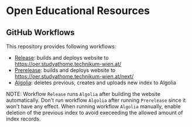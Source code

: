 # Open Educational Resources

## GitHub Workflows

This repository provides following workflows:

* [Release](https://github.com/studyathome-internationally/oer/actions/workflows/release.yml): builds and deploys website to https://oer.studyathome.technikum-wien.at/
* [Prerelease](https://github.com/studyathome-internationally/oer/actions/workflows/prerelease.yml): builds and deploys website to https://oer.studyathome.technikum-wien.at/next/
* [Algolia](https://github.com/studyathome-internationally/oer/actions/workflows/algolia.yml): deletes previous, creates and uploads new index to Algolia

NOTE: Workflow `Release` runs `Algolia` after building the website automatically.
Don't run workflow `Algolia` after running `Prerelease` since it won't have any effect.
When running workflow `Algolia` manually, enable deletion of the previous index to avoid execeeding the allowed amount of index records.

